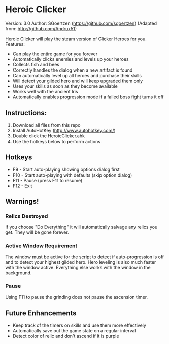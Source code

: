 # Heroic Clicker 
Version: 3.0
Author: SGoertzen (https://github.com/sgoertzen) (Adapted from: http://github.com/Andrux51)

Heroic Clicker will play the steam version of Clicker Heroes for you.  
Features:
- Can play the entire game for you forever
- Automatically clicks enemies and levels up your heroes
- Collects fish and bees
- Correctly handles the dialog when a new artifact is found
- Can automatically level up all heroes and purchase their skills
- Will detect your gilded hero and will keep upgraded them only
- Uses your skills as soon as they become available
- Works well with the ancient Iris
- Automatically enables progression mode if a failed boss fight turns it off 

## Instructions:
1. Download all files from this repo
2. Install AutoHotKey (http://www.autohotkey.com/)
3. Double click the HeroicClicker.ahk
4. Use the hotkeys below to perform actions

## Hotkeys
- F9  - Start auto-playing showing options dialog first
- F10 - Start auto-playing with defaults (skip option dialog)
- F11 - Pause (press F11 to resume)
- F12 - Exit

## Warnings!
### Relics Destroyed
If you choose "Do Everything" it will automatically salvage any relics you get.  They will be gone forever.
### Active Window Requirement
The window must be active for the script to detect if auto-progression is off and to detect your highest gilded hero.  Hero leveling is also much faster with the window active.  Everything else works with the window in the background. 
### Pause
Using F11 to pause the grinding does not pause the ascension timer.

## Future Enhancements
- Keep track of the timers on skills and use them more effectively
- Automatically save out the game state on a regular interval
- Detect color of relic and don't ascend if it is purple
